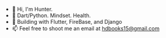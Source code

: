 - 👋 Hi, I'm Hunter.
- 👀 Dart/Python. Mindset. Health.
- 💞️ Building with Flutter, FireBase, and Django
- 📫 Feel free to shoot me an email at hdbooks15@gmail.com

<!---
hdbookie/hdbookie is a ✨ special ✨ repository because its `README.md` (this file) appears on your GitHub profile.
You can click the Preview link to take a look at your changes.
--->

